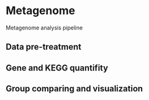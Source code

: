 # Metagenome
Metagenome analysis pipeline

## Data pre-treatment


## Gene and KEGG quantifity


## Group comparing and visualization

